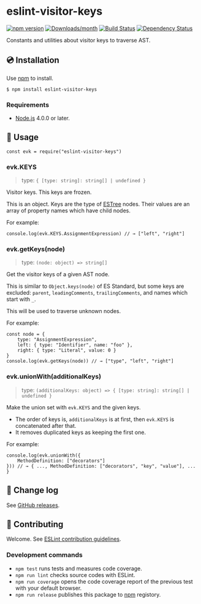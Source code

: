 eslint-visitor-keys
===================

[![npm version](https://img.shields.io/npm/v/eslint-visitor-keys.svg)](https://www.npmjs.com/package/eslint-visitor-keys) [![Downloads/month](https://img.shields.io/npm/dm/eslint-visitor-keys.svg)](http://www.npmtrends.com/eslint-visitor-keys) [![Build Status](https://travis-ci.org/eslint/eslint-visitor-keys.svg?branch=master)](https://travis-ci.org/eslint/eslint-visitor-keys) [![Dependency Status](https://david-dm.org/eslint/eslint-visitor-keys.svg)](https://david-dm.org/eslint/eslint-visitor-keys)

Constants and utilities about visitor keys to traverse AST.

💿 Installation
--------------

Use [npm](https://www.npmjs.com/) to install.

    $ npm install eslint-visitor-keys

### Requirements

-   [Node.js](https://nodejs.org/en/) 4.0.0 or later.

📖 Usage
-------

    const evk = require("eslint-visitor-keys")

### evk.KEYS

> type: `{ [type: string]: string[] | undefined }`

Visitor keys. This keys are frozen.

This is an object. Keys are the type of [ESTree](https://github.com/estree/estree) nodes. Their values are an array of property names which have child nodes.

For example:

    console.log(evk.KEYS.AssignmentExpression) // → ["left", "right"]

### evk.getKeys(node)

> type: `(node: object) => string[]`

Get the visitor keys of a given AST node.

This is similar to `Object.keys(node)` of ES Standard, but some keys are excluded: `parent`, `leadingComments`, `trailingComments`, and names which start with `_`.

This will be used to traverse unknown nodes.

For example:

    const node = {
        type: "AssignmentExpression",
        left: { type: "Identifier", name: "foo" },
        right: { type: "Literal", value: 0 }
    }
    console.log(evk.getKeys(node)) // → ["type", "left", "right"]

### evk.unionWith(additionalKeys)

> type: `(additionalKeys: object) => { [type: string]: string[] | undefined }`

Make the union set with `evk.KEYS` and the given keys.

-   The order of keys is, `additionalKeys` is at first, then `evk.KEYS` is concatenated after that.
-   It removes duplicated keys as keeping the first one.

For example:

    console.log(evk.unionWith({
        MethodDefinition: ["decorators"]
    })) // → { ..., MethodDefinition: ["decorators", "key", "value"], ... }

📰 Change log
------------

See [GitHub releases](https://github.com/eslint/eslint-visitor-keys/releases).

🍻 Contributing
--------------

Welcome. See [ESLint contribution guidelines](https://eslint.org/docs/developer-guide/contributing/).

### Development commands

-   `npm test` runs tests and measures code coverage.
-   `npm run lint` checks source codes with ESLint.
-   `npm run coverage` opens the code coverage report of the previous test with your default browser.
-   `npm run release` publishes this package to [npm](https://www.npmjs.com/) registory.
